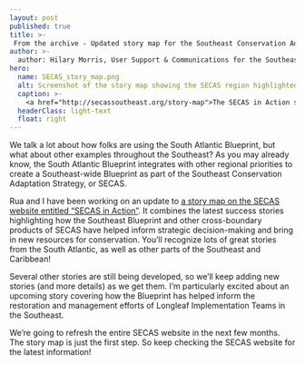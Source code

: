 ```yaml
---
layout: post
published: true
title: >-
 From the archive - Updated story map for the Southeast Conservation Adaptation Strategy
author: >-
  author: Hilary Morris, User Support & Communications for the Southeast and South Atlantic Blueprints
hero:
  name: SECAS_story_map.png
  alt: Screenshot of the story map showing the SECAS region highlighted in green, pins for the location of each story, and a bottom menu with a title and thumbnail image for each story.
  caption: >-
    <a href="http://secassoutheast.org/story-map">The SECAS in Action story map</a>.
  headerClass: light-text
  float: right
---
```

We talk a lot about how folks are using the South Atlantic Blueprint, but what about other examples throughout the Southeast? As you may already know, the South Atlantic Blueprint integrates with other regional priorities to create a Southeast-wide Blueprint as part of the Southeast Conservation Adaptation Strategy, or SECAS.

Rua and I have been working on an update to [a story map on the SECAS website entitled “SECAS in Action”](http://secassoutheast.org/story-map). It combines the latest success stories highlighting how the Southeast Blueprint and other cross-boundary products of SECAS have helped inform strategic decision-making and bring in new resources for conservation. You’ll recognize lots of great stories from the South Atlantic, as well as other parts of the Southeast and Caribbean!<!--more-->

Several other stories are still being developed, so we’ll keep adding new stories (and more details) as we get them. I’m particularly excited about an upcoming story covering how the Blueprint has helped inform the restoration and management efforts of Longleaf Implementation Teams in the Southeast.

We’re going to refresh the entire SECAS website in the next few months. The story map is just the first step. So keep checking the SECAS website for the latest information!
